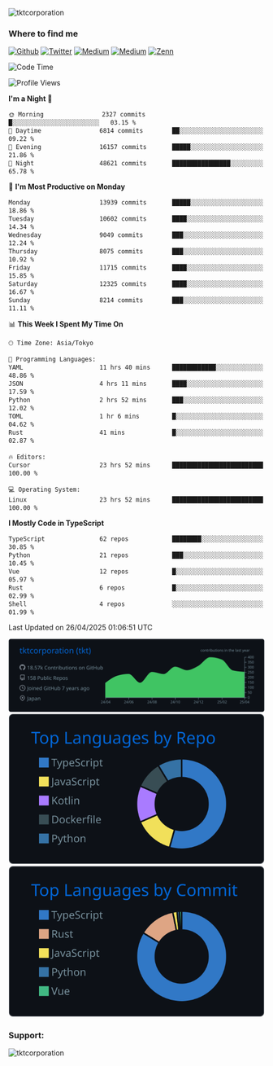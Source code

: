 <p align="left"> <img src="https://komarev.com/ghpvc/?username=tktcorporation&label=Profile%20views&color=0e75b6&style=flat" alt="tktcorporation" /> </p>

<h3>Where to find me</h3>
<p>
<a href="https://github.com/tktcorporation" target="_blank"><img alt="Github" src="https://img.shields.io/badge/GitHub-%2312100E.svg?&style=for-the-badge&logo=Github&logoColor=white" /></a>
<a href="https://twitter.com/tktcorporation" target="_blank"><img alt="Twitter" src="https://img.shields.io/badge/twitter-%231DA1F2.svg?&style=for-the-badge&logo=twitter&logoColor=white" /></a>
<a href="https://www.linkedin.com/in/tktcorporation" target="_blank"><img alt="Medium" src="https://img.shields.io/badge/linkdin-0a66c2.svg?&style=for-the-badge&logo=linkedin&logoColor=white" /></a>
<a href="https://qiita.com/tktcorporation" target="_blank"><img alt="Medium" src="https://img.shields.io/badge/qiita-55C500.svg?&style=for-the-badge&logo=qiita&logoColor=white" /></a>
<a href="https://zenn.dev/tktcorporation" target="_blank"><img alt="Zenn" src="https://img.shields.io/badge/Zenn-3EA8FF.svg?&style=for-the-badge&logo=Zenn&logoColor=white" /></a>
</p>
  
<!--START_SECTION:waka-->
![Code Time](http://img.shields.io/badge/Code%20Time-2%2C323%20hrs-blue)

![Profile Views](http://img.shields.io/badge/Profile%20Views-0-blue)

**I'm a Night 🦉** 

```text
🌞 Morning                2327 commits        █░░░░░░░░░░░░░░░░░░░░░░░░   03.15 % 
🌆 Daytime                6814 commits        ██░░░░░░░░░░░░░░░░░░░░░░░   09.22 % 
🌃 Evening                16157 commits       █████░░░░░░░░░░░░░░░░░░░░   21.86 % 
🌙 Night                  48621 commits       ████████████████░░░░░░░░░   65.78 % 
```
📅 **I'm Most Productive on Monday** 

```text
Monday                   13939 commits       █████░░░░░░░░░░░░░░░░░░░░   18.86 % 
Tuesday                  10602 commits       ████░░░░░░░░░░░░░░░░░░░░░   14.34 % 
Wednesday                9049 commits        ███░░░░░░░░░░░░░░░░░░░░░░   12.24 % 
Thursday                 8075 commits        ███░░░░░░░░░░░░░░░░░░░░░░   10.92 % 
Friday                   11715 commits       ████░░░░░░░░░░░░░░░░░░░░░   15.85 % 
Saturday                 12325 commits       ████░░░░░░░░░░░░░░░░░░░░░   16.67 % 
Sunday                   8214 commits        ███░░░░░░░░░░░░░░░░░░░░░░   11.11 % 
```


📊 **This Week I Spent My Time On** 

```text
🕑︎ Time Zone: Asia/Tokyo

💬 Programming Languages: 
YAML                     11 hrs 40 mins      ████████████░░░░░░░░░░░░░   48.86 % 
JSON                     4 hrs 11 mins       ████░░░░░░░░░░░░░░░░░░░░░   17.59 % 
Python                   2 hrs 52 mins       ███░░░░░░░░░░░░░░░░░░░░░░   12.02 % 
TOML                     1 hr 6 mins         █░░░░░░░░░░░░░░░░░░░░░░░░   04.62 % 
Rust                     41 mins             █░░░░░░░░░░░░░░░░░░░░░░░░   02.87 % 

🔥 Editors: 
Cursor                   23 hrs 52 mins      █████████████████████████   100.00 % 

💻 Operating System: 
Linux                    23 hrs 52 mins      █████████████████████████   100.00 % 
```

**I Mostly Code in TypeScript** 

```text
TypeScript               62 repos            ████████░░░░░░░░░░░░░░░░░   30.85 % 
Python                   21 repos            ███░░░░░░░░░░░░░░░░░░░░░░   10.45 % 
Vue                      12 repos            █░░░░░░░░░░░░░░░░░░░░░░░░   05.97 % 
Rust                     6 repos             █░░░░░░░░░░░░░░░░░░░░░░░░   02.99 % 
Shell                    4 repos             ░░░░░░░░░░░░░░░░░░░░░░░░░   01.99 % 
```




 Last Updated on 26/04/2025 01:06:51 UTC
<!--END_SECTION:waka-->

[![](https://raw.githubusercontent.com/tktcorporation/tktcorporation/master/profile-summary-card-output/github_dark/0-profile-details.svg)](https://github.com/vn7n24fzkq/github-profile-summary-cards)
[![](https://raw.githubusercontent.com/tktcorporation/tktcorporation/master/profile-summary-card-output/github_dark/1-repos-per-language.svg)](https://github.com/vn7n24fzkq/github-profile-summary-cards) [![](https://raw.githubusercontent.com/tktcorporation/tktcorporation/master/profile-summary-card-output/github_dark/2-most-commit-language.svg)](https://github.com/vn7n24fzkq/github-profile-summary-cards)

<h3 align="left">Support:</h3>
<p><a href="https://www.buymeacoffee.com/tktcorporation"> <img align="left" src="https://cdn.buymeacoffee.com/buttons/v2/default-yellow.png" height="50" width="210" alt="tktcorporation" /></a></p><br><br>
